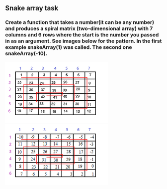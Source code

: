 ## Snake array task

### Create a function that takes a number(it can be any number) and produces a spiral matrix (two-dimensional array) with 7 columns and 6 rows where the start is the number you passed in as an argument. See images below for the pattern. In the first example snakeArray(1) was called. The second one snakeArray(-10).

![snake-array-example](./snake-array-example.PNG) ![snake-array-example2](./snake-array-example2.PNG)


